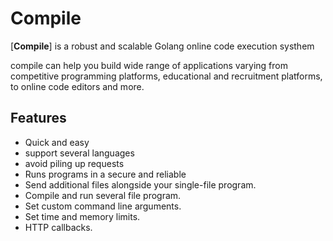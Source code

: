 # Compile 
[**Compile**] is a robust and scalable Golang online code execution systhem


compile can help you build wide range of applications varying from competitive programming platforms, educational and recruitment platforms, to online code editors and more.

## Features
- Quick and easy
- support several languages
- avoid piling up requests
- Runs programs in a secure and reliable 
- Send additional files alongside your single-file program.
- Compile and run several file program.
- Set custom command line arguments.
- Set time and memory limits.
- HTTP callbacks.
